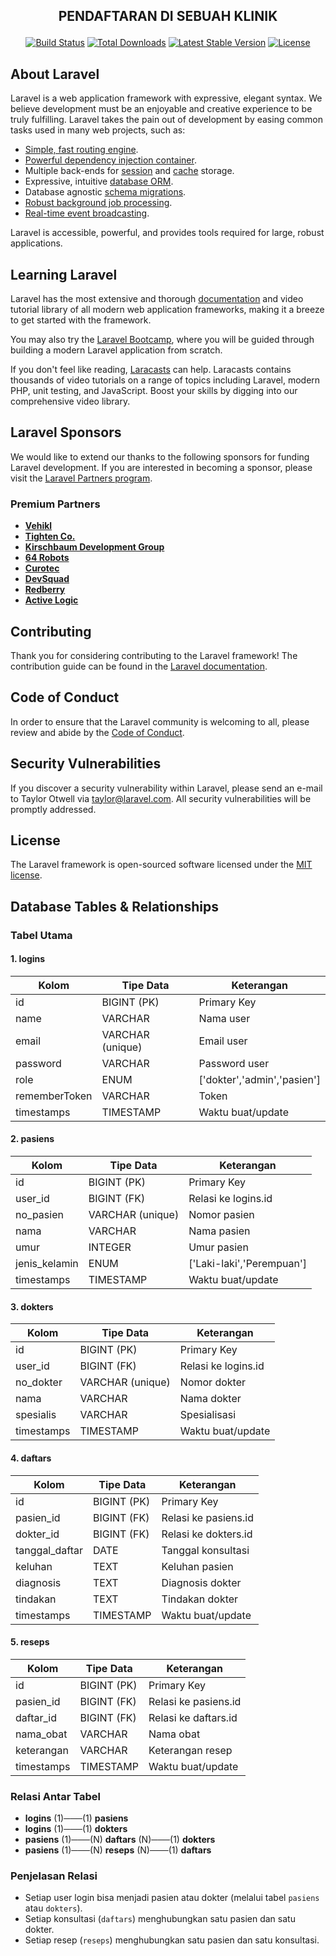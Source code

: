 ## <p align="center">PENDAFTARAN DI SEBUAH KLINIK</p>

<p align="center">
<a href="https://github.com/laravel/framework/actions"><img src="https://github.com/laravel/framework/workflows/tests/badge.svg" alt="Build Status"></a>
<a href="https://packagist.org/packages/laravel/framework"><img src="https://img.shields.io/packagist/dt/laravel/framework" alt="Total Downloads"></a>
<a href="https://packagist.org/packages/laravel/framework"><img src="https://img.shields.io/packagist/v/laravel/framework" alt="Latest Stable Version"></a>
<a href="https://packagist.org/packages/laravel/framework"><img src="https://img.shields.io/packagist/l/laravel/framework" alt="License"></a>
</p>

## About Laravel

Laravel is a web application framework with expressive, elegant syntax. We believe development must be an enjoyable and creative experience to be truly fulfilling. Laravel takes the pain out of development by easing common tasks used in many web projects, such as:

- [Simple, fast routing engine](https://laravel.com/docs/routing).
- [Powerful dependency injection container](https://laravel.com/docs/container).
- Multiple back-ends for [session](https://laravel.com/docs/session) and [cache](https://laravel.com/docs/cache) storage.
- Expressive, intuitive [database ORM](https://laravel.com/docs/eloquent).
- Database agnostic [schema migrations](https://laravel.com/docs/migrations).
- [Robust background job processing](https://laravel.com/docs/queues).
- [Real-time event broadcasting](https://laravel.com/docs/broadcasting).

Laravel is accessible, powerful, and provides tools required for large, robust applications.

## Learning Laravel

Laravel has the most extensive and thorough [documentation](https://laravel.com/docs) and video tutorial library of all modern web application frameworks, making it a breeze to get started with the framework.

You may also try the [Laravel Bootcamp](https://bootcamp.laravel.com), where you will be guided through building a modern Laravel application from scratch.

If you don't feel like reading, [Laracasts](https://laracasts.com) can help. Laracasts contains thousands of video tutorials on a range of topics including Laravel, modern PHP, unit testing, and JavaScript. Boost your skills by digging into our comprehensive video library.

## Laravel Sponsors

We would like to extend our thanks to the following sponsors for funding Laravel development. If you are interested in becoming a sponsor, please visit the [Laravel Partners program](https://partners.laravel.com).

### Premium Partners

- **[Vehikl](https://vehikl.com/)**
- **[Tighten Co.](https://tighten.co)**
- **[Kirschbaum Development Group](https://kirschbaumdevelopment.com)**
- **[64 Robots](https://64robots.com)**
- **[Curotec](https://www.curotec.com/services/technologies/laravel/)**
- **[DevSquad](https://devsquad.com/hire-laravel-developers)**
- **[Redberry](https://redberry.international/laravel-development/)**
- **[Active Logic](https://activelogic.com)**

## Contributing

Thank you for considering contributing to the Laravel framework! The contribution guide can be found in the [Laravel documentation](https://laravel.com/docs/contributions).

## Code of Conduct

In order to ensure that the Laravel community is welcoming to all, please review and abide by the [Code of Conduct](https://laravel.com/docs/contributions#code-of-conduct).

## Security Vulnerabilities

If you discover a security vulnerability within Laravel, please send an e-mail to Taylor Otwell via [taylor@laravel.com](mailto:taylor@laravel.com). All security vulnerabilities will be promptly addressed.

## License

The Laravel framework is open-sourced software licensed under the [MIT license](https://opensource.org/licenses/MIT).

## Database Tables & Relationships

### Tabel Utama

#### 1. logins
| Kolom         | Tipe Data         | Keterangan                |
|-------------- |------------------|---------------------------|
| id            | BIGINT (PK)      | Primary Key               |
| name          | VARCHAR          | Nama user                 |
| email         | VARCHAR (unique) | Email user                |
| password      | VARCHAR          | Password user             |
| role          | ENUM             | ['dokter','admin','pasien']|
| rememberToken | VARCHAR          | Token                     |
| timestamps    | TIMESTAMP        | Waktu buat/update         |

#### 2. pasiens
| Kolom         | Tipe Data         | Keterangan                |
|-------------- |------------------|---------------------------|
| id            | BIGINT (PK)      | Primary Key               |
| user_id       | BIGINT (FK)      | Relasi ke logins.id       |
| no_pasien     | VARCHAR (unique) | Nomor pasien              |
| nama          | VARCHAR          | Nama pasien               |
| umur          | INTEGER          | Umur pasien               |
| jenis_kelamin | ENUM             | ['Laki-laki','Perempuan'] |
| timestamps    | TIMESTAMP        | Waktu buat/update         |

#### 3. dokters
| Kolom         | Tipe Data         | Keterangan                |
|-------------- |------------------|---------------------------|
| id            | BIGINT (PK)      | Primary Key               |
| user_id       | BIGINT (FK)      | Relasi ke logins.id       |
| no_dokter     | VARCHAR (unique) | Nomor dokter              |
| nama          | VARCHAR          | Nama dokter               |
| spesialis     | VARCHAR          | Spesialisasi              |
| timestamps    | TIMESTAMP        | Waktu buat/update         |

#### 4. daftars
| Kolom         | Tipe Data         | Keterangan                |
|-------------- |------------------|---------------------------|
| id            | BIGINT (PK)      | Primary Key               |
| pasien_id     | BIGINT (FK)      | Relasi ke pasiens.id      |
| dokter_id     | BIGINT (FK)      | Relasi ke dokters.id      |
| tanggal_daftar| DATE             | Tanggal konsultasi        |
| keluhan       | TEXT             | Keluhan pasien            |
| diagnosis     | TEXT             | Diagnosis dokter          |
| tindakan      | TEXT             | Tindakan dokter           |
| timestamps    | TIMESTAMP        | Waktu buat/update         |

#### 5. reseps
| Kolom         | Tipe Data         | Keterangan                |
|-------------- |------------------|---------------------------|
| id            | BIGINT (PK)      | Primary Key               |
| pasien_id     | BIGINT (FK)      | Relasi ke pasiens.id      |
| daftar_id     | BIGINT (FK)      | Relasi ke daftars.id      |
| nama_obat     | VARCHAR          | Nama obat                 |
| keterangan    | VARCHAR          | Keterangan resep          |
| timestamps    | TIMESTAMP        | Waktu buat/update         |

### Relasi Antar Tabel
- **logins** (1)───(1) **pasiens**
- **logins** (1)───(1) **dokters**
- **pasiens** (1)───(N) **daftars** (N)───(1) **dokters**
- **pasiens** (1)───(N) **reseps** (N)───(1) **daftars**

### Penjelasan Relasi
- Setiap user login bisa menjadi pasien atau dokter (melalui tabel `pasiens` atau `dokters`).
- Setiap konsultasi (`daftars`) menghubungkan satu pasien dan satu dokter.
- Setiap resep (`reseps`) menghubungkan satu pasien dan satu konsultasi.
